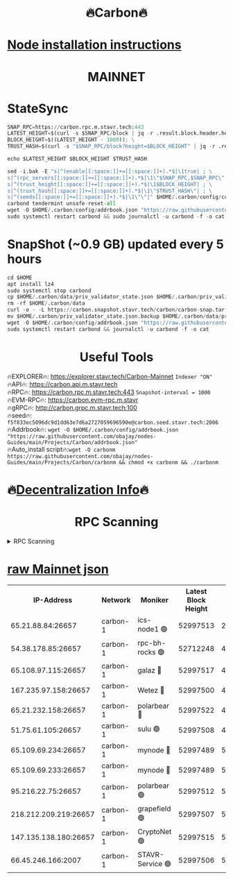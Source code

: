 <h1 align="center"> 🔥Carbon🔥</h1>

[Node installation instructions](https://github.com/obajay/nodes-Guides/tree/main/Projects/Carbon)
=
<h1 align="center"> MAINNET</h1>

# StateSync
```python
SNAP_RPC=https://carbon.rpc.m.stavr.tech:443
LATEST_HEIGHT=$(curl -s $SNAP_RPC/block | jq -r .result.block.header.height); \
BLOCK_HEIGHT=$((LATEST_HEIGHT - 1000)); \
TRUST_HASH=$(curl -s "$SNAP_RPC/block?height=$BLOCK_HEIGHT" | jq -r .result.block_id.hash)

echo $LATEST_HEIGHT $BLOCK_HEIGHT $TRUST_HASH

sed -i.bak -E "s|^(enable[[:space:]]+=[[:space:]]+).*$|\1true| ; \
s|^(rpc_servers[[:space:]]+=[[:space:]]+).*$|\1\"$SNAP_RPC,$SNAP_RPC\"| ; \
s|^(trust_height[[:space:]]+=[[:space:]]+).*$|\1$BLOCK_HEIGHT| ; \
s|^(trust_hash[[:space:]]+=[[:space:]]+).*$|\1\"$TRUST_HASH\"| ; \
s|^(seeds[[:space:]]+=[[:space:]]+).*$|\1\"\"|" $HOME/.carbon/config/config.toml
carbond tendermint unsafe-reset-all
wget -O $HOME/.carbon/config/addrbook.json "https://raw.githubusercontent.com/obajay/nodes-Guides/main/Projects/Carbon/addrbook.json"
sudo systemctl restart carbond && sudo journalctl -u carbond -f -o cat
```
# SnapShot (~0.9 GB) updated every 5 hours
```python
cd $HOME
apt install lz4
sudo systemctl stop carbond
cp $HOME/.carbon/data/priv_validator_state.json $HOME/.carbon/priv_validator_state.json.backup
rm -rf $HOME/.carbon/data
curl -o - -L https://carbon.snapshot.stavr.tech/carbon/carbon-snap.tar.lz4 | lz4 -c -d - | tar -x -C $HOME/.carbon --strip-components 2
mv $HOME/.carbon/priv_validator_state.json.backup $HOME/.carbon/data/priv_validator_state.json
wget -O $HOME/.carbon/config/addrbook.json "https://raw.githubusercontent.com/obajay/nodes-Guides/main/Projects/Carbon/addrbook.json"
sudo systemctl restart carbond && journalctl -u carbond -f -o cat
```

 <h1 align="center"> Useful Tools</h1>

🔥EXPLORER🔥:     https://explorer.stavr.tech/Carbon-Mainnet        `Indexer "ON"` \
🔥API🔥:          https://carbon.api.m.stavr.tech \
🔥RPC🔥:          https://carbon.rpc.m.stavr.tech:443              `Snapshot-interval = 1000` \
🔥EVM-RPC🔥:      https://carbon.evm-rpc.m.stavr \
🔥gRPC🔥:         http://carbon.grpc.m.stavr.tech:100 \
🔥seed🔥:      `f5f833ec5096dc9d1dd63e7d6a2727059696590e@carbon.seed.stavr.tech:2006` \
🔥Addrbook🔥:  `wget -O $HOME/.carbon/config/addrbook.json "https://raw.githubusercontent.com/obajay/nodes-Guides/main/Projects/Carbon/addrbook.json"` \
🔥Auto_install script🔥:`wget -O carbonm https://raw.githubusercontent.com/obajay/nodes-Guides/main/Projects/Carbon/carbonm && chmod +x carbonm && ./carbonm`

🔥[Decentralization Info](https://github.com/obajay/StateSync-snapshots/tree/main/Projects/Carbon/Decentralization)🔥
=
<h1 align="center"> RPC Scanning</h1>

<details>
<summary>RPC Scanning</summary>

<h2 align="center"> We scan nodes in real time every 4 hours. And we provide the final result of RPC endpoints.
We cannot influence the operation of these nodes in any way. </h2>


```python
If Voting Power is higher than 0 --> then the Node is a validator of the network and may be subject to attack and be a potential threat to the chain.
```
```python
We marked such validators with a red symbol
```

</details>

[raw Mainnet json](https://rpc-check.carbonm.stavr.tech/carbonm/rpc-carbonm-result.json)
=


<table><tr><th>IP-Address</th><th>Network</th><th>Moniker</th><th>Latest Block Height</th><th>Earliest Block Height</th><th>Catching Up</th><th>Tx Index</th><th>Voting Power</th><th>Scan Time</th></tr><tr><td>65.21.88.84:26657</td><td>carbon-1</td><td>ics-node1 🟢</td><td>52997513</td><td>21164241</td><td>False</td><td>off</td><td>0</td><td>2024-01-29T11:00:52.048813683UTC</td></tr><tr><td>54.38.178.85:26657</td><td>carbon-1</td><td>rpc-bh-rocks 🟢</td><td>52712248</td><td>45292001</td><td>False</td><td>on</td><td>0</td><td>2024-01-29T11:01:15.876383097UTC</td></tr><tr><td>65.108.97.115:26657</td><td>carbon-1</td><td>galaz 🔴</td><td>52997517</td><td>47374001</td><td>False</td><td>on</td><td>11236270997</td><td>2024-01-29T11:01:02.981863616UTC</td></tr><tr><td>167.235.97.158:26657</td><td>carbon-1</td><td>Wetez 🔴</td><td>52997500</td><td>48067570</td><td>False</td><td>on</td><td>1330036007</td><td>2024-01-29T11:00:27.035562487UTC</td></tr><tr><td>65.21.232.158:26657</td><td>carbon-1</td><td>polarbear 🔴</td><td>52997522</td><td>48126001</td><td>False</td><td>on</td><td>10843060556</td><td>2024-01-29T11:01:11.517915343UTC</td></tr><tr><td>51.75.61.105:26657</td><td>carbon-1</td><td>sulu 🟢</td><td>52997508</td><td>48742001</td><td>False</td><td>on</td><td>0</td><td>2024-01-29T11:00:43.153225960UTC</td></tr><tr><td>65.109.69.234:26657</td><td>carbon-1</td><td>mynode 🔴</td><td>52997489</td><td>50560001</td><td>False</td><td>off</td><td>12847093018</td><td>2024-01-29T11:00:08.362882079UTC</td></tr><tr><td>65.109.69.233:26657</td><td>carbon-1</td><td>mynode 🔴</td><td>52997489</td><td>50610001</td><td>False</td><td>off</td><td>8703643634</td><td>2024-01-29T11:00:07.995127413UTC</td></tr><tr><td>95.216.22.75:26657</td><td>carbon-1</td><td>polarbear 🟢</td><td>52997512</td><td>52338001</td><td>False</td><td>on</td><td>0</td><td>2024-01-29T11:00:49.615624689UTC</td></tr><tr><td>218.212.209.219:26657</td><td>carbon-1</td><td>grapefield 🟢</td><td>52997507</td><td>52371001</td><td>False</td><td>on</td><td>0</td><td>2024-01-29T11:00:40.788830120UTC</td></tr><tr><td>147.135.138.180:26657</td><td>carbon-1</td><td>CryptoNet 🟢</td><td>52997515</td><td>52934001</td><td>False</td><td>on</td><td>0</td><td>2024-01-29T11:00:54.438781688UTC</td></tr><tr><td>66.45.246.166:2007</td><td>carbon-1</td><td>STAVR-Service 🟢</td><td>52997506</td><td>52992001</td><td>False</td><td>on</td><td>0</td><td>2024-01-29T11:00:39.868836649UTC</td></tr></table>
